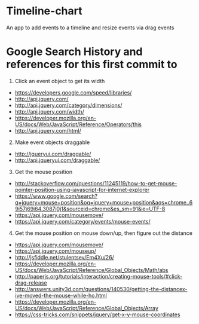 # Timeline-chart
An app to add events to a timeline and resize events via drag events

# Google Search History and references for this first commit to 
1. Click an event object to get its width
- https://developers.google.com/speed/libraries/
- http://api.jquery.com/
- http://api.jquery.com/category/dimensions/
- http://api.jquery.com/width/
- https://developer.mozilla.org/en-US/docs/Web/JavaScript/Reference/Operators/this
- http://api.jquery.com/html/

2. Make event objects draggable
- http://jqueryui.com/draggable/
- http://api.jqueryui.com/draggable/

3. Get the mouse position
- http://stackoverflow.com/questions/11245119/how-to-get-mouse-pointer-position-using-javascript-for-internet-explorer
- https://www.google.com/search?q=jquery+mouse+position&oq=jquery+mouse+position&aqs=chrome..69i57j69i64.3087j0j1&sourceid=chrome&es_sm=91&ie=UTF-8
- https://api.jquery.com/mousemove/
- https://api.jquery.com/category/events/mouse-events/

4. Get the mouse position on mouse down/up, then figure out the distance
- https://api.jquery.com/mousemove/
- https://api.jquery.com/mouseup/
- http://jsfiddle.net/stulentsev/Em4Xu/26/
- https://developer.mozilla.org/en-US/docs/Web/JavaScript/Reference/Global_Objects/Math/abs
- http://paperjs.org/tutorials/interaction/creating-mouse-tools/#click-drag-release
- http://answers.unity3d.com/questions/140530/getting-the-distancex-ive-moved-the-mouse-while-ho.html
- https://developer.mozilla.org/en-US/docs/Web/JavaScript/Reference/Global_Objects/Array
- https://css-tricks.com/snippets/jquery/get-x-y-mouse-coordinates
